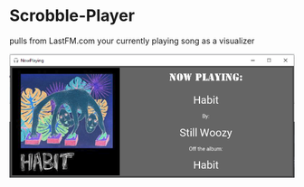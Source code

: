 # Scrobble-Player

pulls from LastFM.com your currently playing song as a visualizer

![Screenshot](https://raw.githubusercontent.com/MimTiller/Scrobbler-Player/master/image.png)
